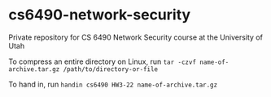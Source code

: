 # cs6490-network-security

Private repository for CS 6490 Network Security course at the University of Utah

To compress an entire directory on Linux, run `tar -czvf name-of-archive.tar.gz /path/to/directory-or-file`

To hand in, run `handin cs6490 HW3-22 name-of-archive.tar.gz`